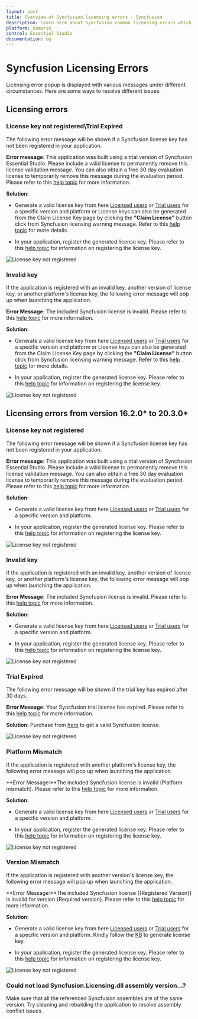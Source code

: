 ```yaml
---
layout: post
title: Overview of Syncfusion licensing errors - Syncfusion 
description: Learn here about Syncfusion common licensing errors which appears on license validation in Syncfusion Xamarin applications.
platform: Xamarin
control: Essential Studio
documentation: ug
---
```


# Syncfusion Licensing Errors

Licensing error popup is displayed with various messages under different circumstances. Here are some ways to resolve different issues.

## Licensing errors

### License key not registered\Trial Expired 

The following error message will be shown if a Syncfusion license key has not been registered in your application. 

**Error message:** This application was built using a trial version of Syncfusion Essential Studio. Please include a valid license to permanently remove this license validation message. You can also obtain a free 30 day evaluation license to temporarily remove this message during the evaluation period. Please refer to this [help topic](https://help.syncfusion.com/xamarin/licensing/licensing-errors#license-key-not-registered) for more information.

**Solution:**

* Generate a valid license key from here [Licensed users](https://www.syncfusion.com/account/downloads) or [Trial users](https://www.syncfusion.com/account/manage-trials/downloads) for a specific version and platform or License keys can also be generated from the Claim License Key page by clicking the **"Claim License"** button click from Syncfusion licensing warning message. Refer to this [help topic](https://help.syncfusion.com/xamarin/licensing/how-to-generate#Claim-License-Key) for more details.

* In your application, register the generated license key. Please refer to this [help topic](https://help.syncfusion.com/xamarin/licensing/how-to-register-in-an-application) for information on registering the license key.

![License key not registered](licensing-images/new-licensing-alert.png)

### Invalid key

If the application is registered with an invalid key, another version of license key, or another platform's license key, the following error message will pop up when launching the application. 

**Error Message:** The included Syncfusion license is invalid. Please refer to this [help topic](https://help.syncfusion.com/xamarin/licensing/licensing-errors#invalid-key) for more information.

**Solution:**

* Generate a valid license key from here [Licensed users](https://www.syncfusion.com/account/downloads) or [Trial users](https://www.syncfusion.com/account/manage-trials/downloads) for a specific version and platform or License keys can also be generated from the Claim License Key page by clicking the **"Claim License"** button click from Syncfusion licensing warning message. Refer to this [help topic](https://help.syncfusion.com/xamarin/licensing/how-to-generate#Claim-License-Key) for more details.

* In your application, register the generated license key. Please refer to this [help topic](https://help.syncfusion.com/xamarin/licensing/how-to-register-in-an-application) for information on registering the license key.

![License key not registered](licensing-images/new-invalid-key.png)

## Licensing errors from version 16.2.0* to 20.3.0*

### License key not registered

The following error message will be shown if a Syncfusion license key has not been registered in your application. 

**Error message:** This application was built using a trial version of Syncfusion Essential Studio. Please include a valid license to permanently remove this license validation message. You can also obtain a free 30 day evaluation license to temporarily remove this message during the evaluation period. Please refer to this [help topic](https://help.syncfusion.com/xamarin/licensing/licensing-errors#license-key-not-registered) for more information.

**Solution:**

* Generate a valid license key from here [Licensed users](https://www.syncfusion.com/account/downloads) or [Trial users](https://www.syncfusion.com/account/manage-trials/downloads) for a specific version and platform.

* In your application, register the generated license key. Please refer to this [help topic](https://help.syncfusion.com/xamarin/licensing/how-to-register-in-an-application) for information on registering the license key.

![License key not registered](licensing-images/licensing-alert.png)

### Invalid key

If the application is registered with an invalid key, another version of license key, or another platform's license key, the following error message will pop up when launching the application. 

**Error Message:** The included Syncfusion license is invalid. Please refer to this [help topic](https://help.syncfusion.com/xamarin/licensing/licensing-errors#invalid-key) for more information.

**Solution:**

* Generate a valid license key from here [Licensed users](https://www.syncfusion.com/account/downloads) or [Trial users](https://www.syncfusion.com/account/manage-trials/downloads) for a specific version and platform.

* In your application, register the generated license key. Please refer to this [help topic](https://help.syncfusion.com/xamarin/licensing/how-to-register-in-an-application) for information on registering the license key.

![License key not registered](licensing-images/invalid-key.png)

### Trial Expired

The following error message will be shown if the trial key has expired after 30 days.

**Error Message:** Your Syncfusion trial license has expired. Please refer to this [help topic](https://help.syncfusion.com/xamarin/licensing/licensing-errors#trial-expired) for more information.

**Solution:** Purchase from [here](https://www.syncfusion.com/sales/products) to get a valid Syncfusion license.

![License key not registered](licensing-images/trial-expired.png)

### Platform Mismatch

If the application is registered with another platform's license key, the following error message will pop up when launching the application.

**Error Message:**The included Syncfusion license is invalid (Platform mismatch). Please refer to this [help topic](https://help.syncfusion.com/xamarin/licensing/licensing-errors#platform-mismatch) for more information.

**Solution:**

* Generate a valid license key from here [Licensed users](https://www.syncfusion.com/account/downloads) or [Trial users](https://www.syncfusion.com/account/manage-trials/downloads) for a specific version and platform.

* In your application, register the generated license key. Please refer to this [help topic](https://help.syncfusion.com/xamarin/licensing/how-to-register-in-an-application) for information on registering the license key.

![License key not registered](licensing-images/platform-mismatch.png)

### Version Mismatch

If the application is registered with another version's license key, the following error message will pop up when launching the application.

**Error Message:**The included Syncfusion license ({Registered Version}) is invalid for version {Required version}. Please refer to this [help topic](https://help.syncfusion.com/xamarin-android/licensing/licensing-errors#version-mismatch) for more information.

**Solution:**

* Generate a valid license key from here [Licensed users](https://www.syncfusion.com/account/downloads) or [Trial users](https://www.syncfusion.com/account/manage-trials/downloads) for a specific version and platform. Kindly follow the [KB](https://www.syncfusion.com/kb/8976/how-to-generate-license-key-for-licensed-products) to generate license key.

* In your application, register the generated license key. Please refer to this [help topic](https://help.syncfusion.com/xamarin/licensing/how-to-register-in-an-application) for information on registering the license key.

![License key not registered](licensing-images/version-mismatch.png)

### Could not load Syncfusion.Licensing.dll assembly version...?
Make sure that all the referenced Syncfusion assembles are of the same version. Try cleaning and rebuilding the application to resolve assembly conflict issues.








